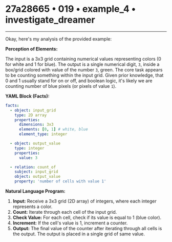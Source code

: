 # 27a28665 • 019 • example_4 • investigate_dreamer

---
Okay, here's my analysis of the provided example:

**Perception of Elements:**

The input is a 3x3 grid containing numerical values representing colors (0 for white and 1 for blue).  The output is a single numerical digit, `3`, inside a box/grid colored with value of the number `3`, green. The core task appears to be counting something within the input grid. Given prior knowledge, that 0 and 1 usually stand for on or off, and boolean logic, it's likely we are counting number of blue pixels (or pixels of value `1`).

**YAML Block (Facts):**



```yaml
facts:
  - object: input_grid
    type: 2D array
    properties:
      dimensions: 3x3
      elements: [0, 1] # white, blue
      element_type: integer

  - object: output_value
    type: integer
    properties:
      value: 3

  - relation: count_of
    subject: input_grid
    object: output_value
    property: 'number of cells with value 1'

```



**Natural Language Program:**

1.  **Input:** Receive a 3x3 grid (2D array) of integers, where each integer represents a color.
2.  **Count:** Iterate through each cell of the input grid.
3.  **Check Value:** For each cell, check if its value is equal to 1 (blue color).
4.  **Increment:** If the cell's value is 1, increment a counter.
5.  **Output:** The final value of the counter after iterating through all cells is the output. The output is placed in a single grid of same value.

